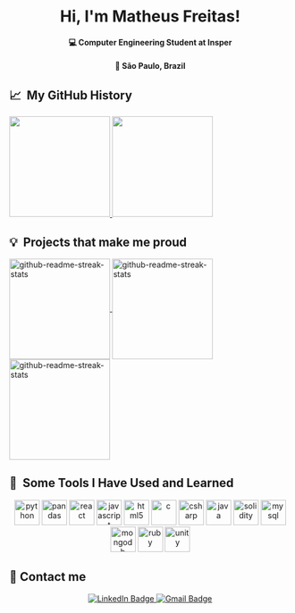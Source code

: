 <p align="center"> 
  <h1 align="center">Hi, I'm Matheus Freitas!</h1>
  <h4 align="center">💻 Computer Engineering Student at Insper</h4>
  <h4 align="center">📍  São Paulo, Brazil</h4>
</p>

<!--
**MatFreitas/MatFreitas** is a ✨ _special_ ✨ repository because its `README.md` (this file) appears on your GitHub profile.

* 
-->

<h2> 📈 &nbsp;My GitHub History</h2>
<a href="https://github.com/MatFreitas">
  <img height="180em" src="https://github-readme-stats.vercel.app/api?username=MatFreitas&theme=noctis_minimus&show_icons=true" />
  <img height="180em" src="https://github-readme-stats.vercel.app/api/top-langs/?username=MatFreitas&theme=noctis_minimus&layout=compact" />
</a>

<h2> 💡 &nbsp;Projects that make me proud</h2>

<a href="https://github.com/MatFreitas/spotify-popularity">
  <img height="180em" align="center" src="https://denvercoder1-github-readme-stats.vercel.app/api/pin/?username=MatFreitas&repo=spotify-popularity&theme=react&bg_color=273849&title_color=F85D7F&icon_color=F8D866&hide_border=true&show_icons=false" alt="github-readme-streak-stats">
</a>

<a href="https://github.com/MatFreitas/EC2-Boto3">
  <img height="180em" align="center" src="https://denvercoder1-github-readme-stats.vercel.app/api/pin/?username=MatFreitas&repo=EC2-Boto3&theme=react&bg_color=273849&title_color=F85D7F&icon_color=F8D866&hide_border=true&show_icons=false" alt="github-readme-streak-stats">
</a>

<a href="https://github.com/MatFreitas/diabetes-predictor">
  <img height="180em" align="center" src="https://denvercoder1-github-readme-stats.vercel.app/api/pin/?username=MatFreitas&repo=diabetes-predictor&theme=react&bg_color=273849&title_color=F85D7F&icon_color=F8D866&hide_border=true&show_icons=false" alt="github-readme-streak-stats">
</a>

<h2> 🚀 &nbsp;Some Tools I Have Used and Learned</h2>
<p align="center">
<img src="https://cdn.jsdelivr.net/gh/devicons/devicon/icons/python/python-original.svg" alt="python" width="45" height="45"/>  
<img src="https://cdn.jsdelivr.net/gh/devicons/devicon/icons/pandas/pandas-original.svg" alt="pandas" width="45" height="45"/>  
<img src="https://cdn.jsdelivr.net/gh/devicons/devicon/icons/react/react-original.svg" alt="react" width="45" height="45"/>    
<img src="https://cdn.jsdelivr.net/gh/devicons/devicon/icons/javascript/javascript-original.svg" alt="javascript" width="45" height="45"/>    
<img src="https://cdn.jsdelivr.net/gh/devicons/devicon/icons/html5/html5-original.svg" alt="html5" width="45" height="45"/>  
<img src="https://cdn.jsdelivr.net/gh/devicons/devicon/icons/c/c-original.svg" alt="c" width="45" height="45"/>      
<img src="https://cdn.jsdelivr.net/gh/devicons/devicon/icons/csharp/csharp-original.svg" alt="csharp" width="45" height="45"/>
<img src="https://cdn.jsdelivr.net/gh/devicons/devicon/icons/java/java-original.svg" alt="java" width="45" height="45"/>    
<img src="https://cdn.jsdelivr.net/gh/devicons/devicon/icons/solidity/solidity-original.svg" alt="solidity" width="45" height="45"/>    
<img src="https://cdn.jsdelivr.net/gh/devicons/devicon/icons/mysql/mysql-original.svg" alt="mysql" width="45" height="45"/>   
<img src="https://cdn.jsdelivr.net/gh/devicons/devicon/icons/mongodb/mongodb-original.svg" alt="mongodb" width="45" height="45"/>    
<img src="https://cdn.jsdelivr.net/gh/devicons/devicon/icons/ruby/ruby-original.svg" alt="ruby" width="45" height="45"/>    
<img src="https://cdn.jsdelivr.net/gh/devicons/devicon/icons/unity/unity-original.svg" alt="unity" width="45" height="45"/>    
</p>

## 👋 Contact me
<div id="badges">
  <p align="center">
  <a href="https://www.linkedin.com/in/mat-santana/">
    <img src="https://img.shields.io/badge/LinkedIn-blue?style=for-the-badge&logo=linkedin&logoColor=white" alt="LinkedIn Badge"/>
  </a>
  <a href="mailto:mat.fs.santana@gmail.com">
    <img src="https://img.shields.io/badge/Gmail-D14836?style=for-the-badge&logo=gmail&logoColor=white" alt="Gmail Badge"/>
  </a>
  </p>
</div>
